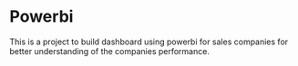 # Powerbi
This is a project to build dashboard using powerbi for sales companies for better understanding of the companies performance.

